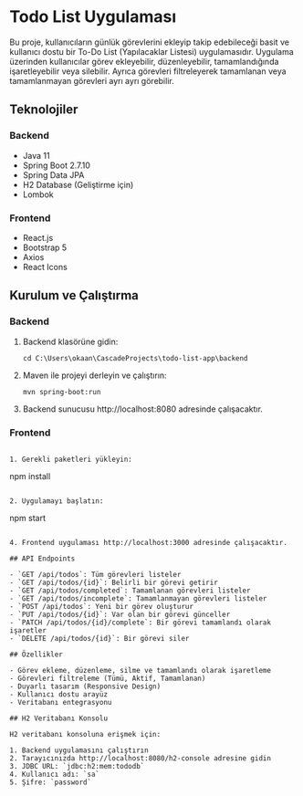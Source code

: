 # Todo List Uygulaması

Bu proje, kullanıcıların günlük görevlerini ekleyip takip edebileceği basit ve kullanıcı dostu bir To-Do List (Yapılacaklar Listesi) uygulamasıdır. Uygulama üzerinden kullanıcılar görev ekleyebilir, düzenleyebilir, tamamlandığında işaretleyebilir veya silebilir. Ayrıca görevleri filtreleyerek tamamlanan veya tamamlanmayan görevleri ayrı ayrı görebilir.

## Teknolojiler

### Backend
- Java 11
- Spring Boot 2.7.10
- Spring Data JPA
- H2 Database (Geliştirme için)
- Lombok

### Frontend
- React.js
- Bootstrap 5
- Axios
- React Icons

## Kurulum ve Çalıştırma

### Backend

1. Backend klasörüne gidin:
   ```
   cd C:\Users\okaan\CascadeProjects\todo-list-app\backend
   ```

2. Maven ile projeyi derleyin ve çalıştırın:
   ```
   mvn spring-boot:run
   ```

3. Backend sunucusu http://localhost:8080 adresinde çalışacaktır.

### Frontend


   ```

1. Gerekli paketleri yükleyin:
   ```
   npm install
   ```

2. Uygulamayı başlatın:
   ```
   npm start
   ```

4. Frontend uygulaması http://localhost:3000 adresinde çalışacaktır.

## API Endpoints

- `GET /api/todos`: Tüm görevleri listeler
- `GET /api/todos/{id}`: Belirli bir görevi getirir
- `GET /api/todos/completed`: Tamamlanan görevleri listeler
- `GET /api/todos/incomplete`: Tamamlanmayan görevleri listeler
- `POST /api/todos`: Yeni bir görev oluşturur
- `PUT /api/todos/{id}`: Var olan bir görevi günceller
- `PATCH /api/todos/{id}/complete`: Bir görevi tamamlandı olarak işaretler
- `DELETE /api/todos/{id}`: Bir görevi siler

## Özellikler

- Görev ekleme, düzenleme, silme ve tamamlandı olarak işaretleme
- Görevleri filtreleme (Tümü, Aktif, Tamamlanan)
- Duyarlı tasarım (Responsive Design)
- Kullanıcı dostu arayüz
- Veritabanı entegrasyonu

## H2 Veritabanı Konsolu

H2 veritabanı konsoluna erişmek için:

1. Backend uygulamasını çalıştırın
2. Tarayıcınızda http://localhost:8080/h2-console adresine gidin
3. JDBC URL: `jdbc:h2:mem:tododb`
4. Kullanıcı adı: `sa`
5. Şifre: `password`
